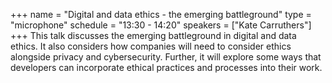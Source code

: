 +++
name = "Digital and data ethics - the emerging battleground"
type = "microphone"
schedule = "13:30 - 14:20"
speakers = ["Kate Carruthers"]
+++
This talk discusses the emerging battleground in digital and data ethics. It also considers how companies will need to consider ethics alongside privacy and cybersecurity. Further, it will explore some ways that developers can incorporate ethical practices and processes into their work.